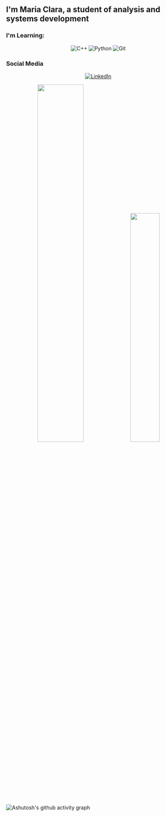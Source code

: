 ## I'm Maria Clara, a student of analysis and systems development

<h3>I'm Learning:</h3>
<div align="center">
  
  ![C++](https://img.shields.io/badge/c++-%2300599C.svg?style=for-the-badge&logo=c%2B%2B&logoColor=white&color=a371f7)
  ![Python](https://img.shields.io/badge/python-3670A0?style=for-the-badge&logo=python&logoColor=white&color=a371f7)
  ![Git](https://img.shields.io/badge/git-%23F05033.svg?style=for-the-badge&logo=git&logoColor=white&color=a371f7)

</div>

<h3>Social Media</h3>
<div align="center">

[![LinkedIn](https://img.shields.io/badge/linkedin-%230077B5.svg?style=for-the-badge&logo=linkedin&logoColor=white&color=a371f7)](https://www.linkedin.com/in/maria-clara-chiromito-trombeta-9b7853298/)

</div>

<div align="center"> 
  <img width="50%" src=https://github-readme-stats.vercel.app/api?username=mariachiromito&bg_color=0d1117&border_color=0d1117&title_color=a371f7 />
  <img width="40%" src=https://github-readme-stats.vercel.app/api/top-langs/?username=mariachiromito&layout=compact&bg_color=0d1117&border_color=0d1117&title_color=a371f7 />
</div>

![Ashutosh's github activity graph](https://github-readme-activity-graph.vercel.app/graph?username=mariachiromito&bg_color=0d1117&color=a371f7&line=a371f7&point=a371f7&area=true&hide_border=true)

<!--
![Snake animation](https://github.com/Platane/snk/raw/output/github-contribution-grid-snake.svg)
-->


 <!--
![Snake animation](https://raw.githubusercontent.com/mariachiromito/snk/output/github-dark-contribution-grid-snake.svg)
![Snake animation](https://github.com/mariachiromito/mariachiromito/raw/output/github-contribution-grid-snake-dark.svg) -->
